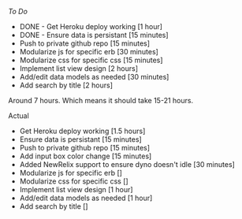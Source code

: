 *To Do*
- DONE - Get Heroku deploy working [1 hour] 
- DONE - Ensure data is persistant [15 minutes]
- Push to private github repo [15 minutes]
- Modularize js for specific erb [30 minutes]
- Modularize css for specific css [15 minutes]
- Implement list view design [2 hours]
- Add/edit data models as needed [30 minutes]
- Add search by title [2 hours]

Around 7 hours.
Which means it should take 15-21 hours.


Actual
- Get Heroku deploy working [1.5 hours] 
- Ensure data is persistant [15 minutes]
- Push to private github repo [15 minutes]
- Add input box color change [15 minutes]
- Added NewRelix support to ensure dyno doesn't idle [30 minutes]
- Modularize js for specific erb []
- Modularize css for specific css []
- Implement list view design [1 hour]
- Add/edit data models as needed [1 hour]
- Add search by title []